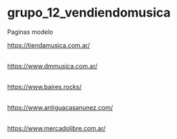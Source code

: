 # grupo_12_vendiendomusica

Paginas modelo

https://tiendamusica.com.ar/ <br>
<br>

https://www.dmmusica.com.ar/ <br>
<br>

https://www.baires.rocks/ <br>
<br>

https://www.antiguacasanunez.com/ <br>
<br>

https://www.mercadolibre.com.ar/ <br>
<br>
